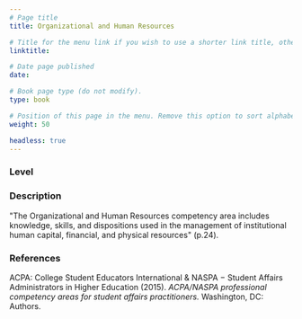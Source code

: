 ```yaml
---
# Page title
title: Organizational and Human Resources

# Title for the menu link if you wish to use a shorter link title, otherwise remove this option.
linktitle: 

# Date page published
date: 

# Book page type (do not modify).
type: book

# Position of this page in the menu. Remove this option to sort alphabetically.
weight: 50

headless: true
---
```


### Level


### Description
"The Organizational and Human Resources competency area includes knowledge, skills, and dispositions used in the management of institutional human capital, financial, and physical resources" (p.24).

### 


### References
ACPA: College Student Educators International & NASPA − Student Affairs Administrators in Higher Education (2015). *ACPA/NASPA professional competency areas for student affairs practitioners.* Washington, DC: Authors.

